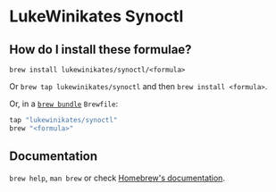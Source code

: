 # LukeWinikates Synoctl

## How do I install these formulae?

`brew install lukewinikates/synoctl/<formula>`

Or `brew tap lukewinikates/synoctl` and then `brew install <formula>`.

Or, in a [`brew bundle`](https://github.com/Homebrew/homebrew-bundle) `Brewfile`:

```ruby
tap "lukewinikates/synoctl"
brew "<formula>"
```

## Documentation

`brew help`, `man brew` or check [Homebrew's documentation](https://docs.brew.sh).
